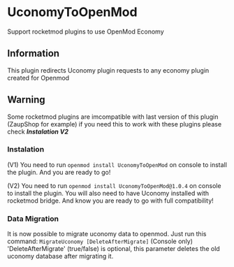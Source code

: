 
# UconomyToOpenMod
 Support rocketmod plugins to use OpenMod Economy

## Information
This plugin redirects Uconomy plugin requests to any economy plugin created for Openmod

## Warning
Some rocketmod plugins are imcompatible with last version of this plugin (ZaupShop for example)
if you need this to work with these plugins please check ***Instalation V2***

### Instalation
(V1)
You need to run `openmod install UconomyToOpenMod` on console to install the plugin.
And you are ready to go!

(V2)
You need to run `openmod install UconomyToOpenMod@1.0.4` on console to install the plugin.
You will also need to have Uconomy installed with rocketmod bridge.
And know you are ready to go with full compatibility!

### Data Migration
It is now possible to migrate uconomy data to openmod.
Just run this command: `MigrateUconomy [DeleteAfterMigrate]` (Console only)
'DeleteAfterMigrate' (true/false) is optional, this parameter deletes the old uconomy database after migrating it.

